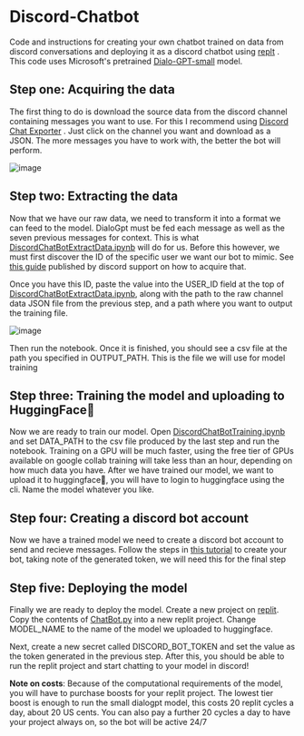# Discord-Chatbot
Code and instructions for creating your own chatbot trained on data from discord conversations and deploying it as a discord chatbot using [replt](https://replit.com/~) . This code uses Microsoft's pretrained [Dialo-GPT-small](https://www.microsoft.com/en-us/research/project/large-scale-pretraining-for-response-generation/) model.

## Step one: Acquiring the data
The first thing to do is download the source data from the discord channel containing messages you want to use. For this I recommend using [Discord Chat Exporter](https://github.com/Tyrrrz/DiscordChatExporter) . Just click on the channel you want and download as a JSON. The more messages you have to work with, the better the bot will perform.

![image](https://github.com/Jb-2k/Discord-Chatbot/assets/91644188/fe23b0bb-3dfe-4621-a9e1-f97e6bd5c86e)

## Step two: Extracting the data
Now that we have our raw data, we need to transform it into a format we can feed to the model. DialoGpt must be fed each message as well as the seven previous messages for context. This is what [DiscordChatBotExtractData.ipynb]() will do for us.
Before this however, we must first discover the ID of the specific user we want our bot to mimic. See [this guide](https://support.discord.com/hc/en-us/articles/206346498-Where-can-I-find-my-User-Server-Message-ID-) published by discord support on how to acquire that. 

Once you have this ID, paste the value into the USER_ID field at the top of [DiscordChatBotExtractData.ipynb](), along with the path to the raw channel data JSON file from the previous step, and a path where you want to output the training file.

![image](https://github.com/Jb-2k/Discord-Chatbot/assets/91644188/edf30d28-0279-450c-9a8f-5615ceb7fe9c)

Then run the notebook. Once it is finished, you should see a csv file at the path you specified in OUTPUT_PATH. This is the file we will use for model training

## Step three: Training the model and uploading to HuggingFace🤗
Now we are ready to train our model. Open [DiscordChatBotTraining.ipynb]() and set DATA_PATH to the csv file produced by the last step and run the notebook. Training on a GPU will be much faster, using the free tier of GPUs available on google collab training will take less than an hour, depending on how much data you have.
After we have trained our model, we want to upload it to huggingface🤗, you will have to login to huggingface using the cli. Name the model whatever you like. 


## Step four: Creating a discord bot account
Now we have a trained model we need to create a discord bot account to send and recieve messages. Follow the steps in [this tutorial](https://discordpy.readthedocs.io/en/stable/discord.html) to create your bot, taking note of the generated token, we will need this for the final step

## Step five: Deploying the model
Finally we are ready to deploy the model. Create a new project on [replit](https://replit.com/~). Copy the contents of [ChatBot.py]() into a new replit project. Change MODEL_NAME to the name of the model we uploaded to huggingface.

Next, create a new secret called DISCORD_BOT_TOKEN and set the value as the token generated in the previous step. After this, you should be able to run the replit project and start chatting to your model in discord!

**Note on costs**: Because of the computational requirements of the model, you will have to purchase boosts for your replit project. The lowest tier boost is enough to run the small dialogpt model, this costs 20 replit cycles a day, about 20 US cents. You can also pay a further 20 cycles a day to have your project always on, so the bot will be active 24/7

